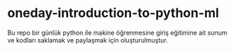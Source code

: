 # oneday-introduction-to-python-ml
Bu repo bir günlük python ile makine öğrenmesine giriş eğitimine ait sunum ve kodları saklamak ve paylaşmak için oluşturulmuştur.
